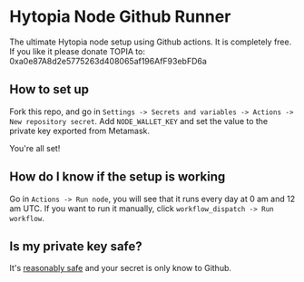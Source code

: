 # Hytopia Node Github Runner

The ultimate Hytopia node setup using Github actions. It is completely free. If you like it please donate TOPIA to: 0xa0e87A8d2e5775263d408065af196AfF93ebFD6a

## How to set up

Fork this repo, and go in `Settings -> Secrets and variables -> Actions -> New repository secret`. Add `NODE_WALLET_KEY` and set the value to the private key exported from Metamask.

You're all set!

## How do I know if the setup is working

Go in `Actions -> Run node`, you will see that it runs every day at 0 am and 12 am UTC. If you want to run it manually, click `workflow_dispatch -> Run workflow`.

## Is my private key safe?

It's [reasonably safe](https://docs.github.com/en/actions/security-guides/using-secrets-in-github-actions#limits-for-secrets) and your secret is only know to Github.
